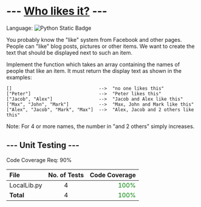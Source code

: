 # --- [Who likes it?](https://www.codewars.com/kata/5266876b8f4bf2da9b000362) ---

Language: ![Python Static Badge](https://img.shields.io/badge/Python-2b5b84?style=for-the-badge&logo=python&logoColor=FFFFFF&labelColor=2b5b84)

You probably know the "like" system from Facebook and other pages. People can "like" blog posts, pictures or other items. We want to create the text that should be displayed next to such an item.

Implement the function which takes an array containing the names of people that like an item. It must return the display text as shown in the examples:

```text
[]                                -->  "no one likes this"
["Peter"]                         -->  "Peter likes this"
["Jacob", "Alex"]                 -->  "Jacob and Alex like this"
["Max", "John", "Mark"]           -->  "Max, John and Mark like this"
["Alex", "Jacob", "Mark", "Max"]  -->  "Alex, Jacob and 2 others like this"
```

Note: For 4 or more names, the number in "and 2 others" simply increases.

## --- Unit Testing ---

Code Coverage Req: 90%

| File | No. of Tests | Code Coverage |
| :--- | :---: | ---: |
| LocalLib.py | 4 | <span style="color:green">100%</span> |
| **Total** | 4 | <span style="color:green">100%</span> |
